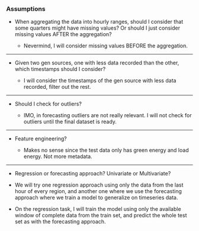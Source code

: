 ### Assumptions

- When aggregating the data into hourly ranges, should I consider that some quarters might have missing values? Or should I just consider missing values AFTER the aggregation?

    - Nevermind, I will consider missing values BEFORE the aggregation.
---

- Given two gen sources, one with less data recorded than the other, which timestamps should I consider?

    - I will consider the timestamps of the gen source with less data recorded, filter out the rest.

---

- Should I check for outliers?
    
    - IMO, in forecasting outliers are not really relevant. I will not check for outliers until the final dataset is ready.

---

- Feature engineering?

    - Makes no sense since the test data only has green energy and load energy. Not more metadata.

---

- Regression or forecasting approach? Univariate or Multivariate? 

- We will try one regression approach using only the data from the last hour of every region, and another one where we use the forecasting approach where we train a model to generalize on timeseries data.

- On the regression task, I will train the model using only the available window of complete data from the train set, and predict the whole test set as with the forecasting approach.
